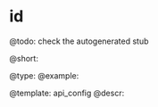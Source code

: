 id
=============

@todo:
	check the autogenerated stub


@short:
	

@type: 
@example:


@template:	api_config
@descr:



